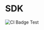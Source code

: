 # SDK


![CI Badge Test](https://github.com/ExaWorks/SDK/actions/workflows/ci_rp.yml/badge.svg?branch=feature/gh_ci)

